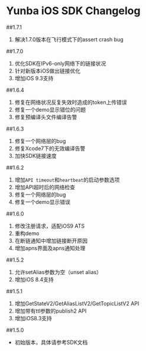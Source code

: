 # Yunba iOS SDK Changelog  
##1.7.1
1. 解决1.7.0版本在飞行模式下的assert crash bug

##1.7.0
1. 优化SDK在IPv6-only网络下的链接状况
2. 针对新版本iOS做出链接优化
3. 增加iOS 9.3支持

##1.6.4
1. 修复在网络状况反复失效时造成的token上传错误
2. 修复一个demo显示错位的问题
3. 修复预编译头文件编译告警

##1.6.3
1. 修复一个网络层的bug
2. 修复Xcode7下的无效编译告警
3. 加快SDK链接速度

##1.6.2
1. 增加`API timeout`和`heartbeat`的启动参数选项
2. 增加API超时后的网络检查
3. 修复一个网络层的bug
4. 修复一个demo显示错误

##1.6.0
1. 修改注册请求，适配iOS9 ATS
2. 重构demo
3. 在断链通知中增加链接断开原因
4. 增加apns界面及apns通知处理

##1.5.2
1. 允许setAlias参数为空（unset alias）
2. 增加iOS 8.4支持

##1.5.1
1. 增加GetStateV2/GetAliasListV2/GetTopicListV2 API
2. 增加带有ttl参数的publish2 API
3. 增加iOS8.3支持

##1.5.0
* 初始版本，具体请参考SDK文档
